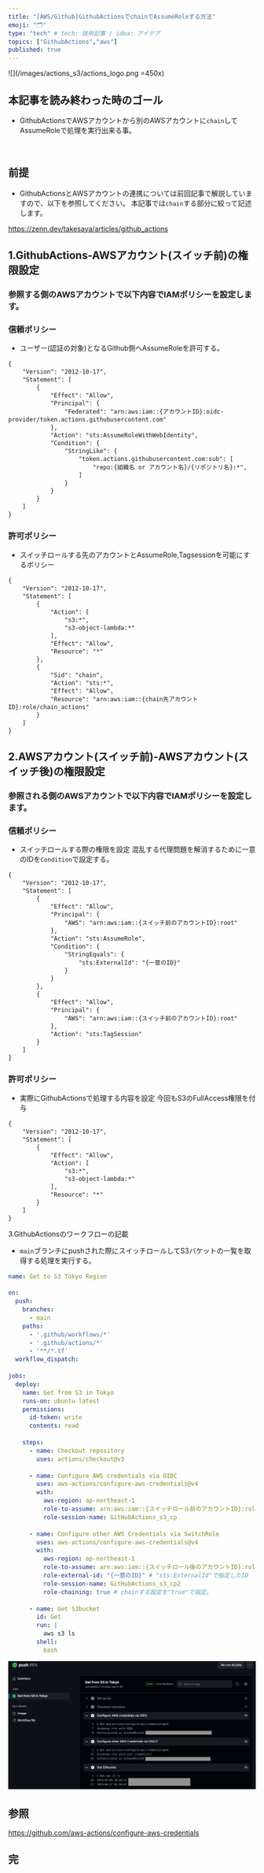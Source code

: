 ```yaml
---
title: "[AWS/Github]GithubActionsでchainでAssumeRoleする方法"
emoji: "🗂"
type: "tech" # tech: 技術記事 / idea: アイデア
topics: ["GithubActions","aws"]
published: true
---
```

![](/images/actions_s3/actions_logo.png =450x)

## 本記事を読み終わった時のゴール
- GithubActionsでAWSアカウントから別のAWSアカウントに`chain`してAssumeRoleで処理を実行出来る事。

&nbsp;

## 前提
- GithubActionsとAWSアカウントの連携については前回記事で解説していますので、以下を参照してください。
本記事では`chain`する部分に絞って記述します。

https://zenn.dev/takesaya/articles/github_actions
&nbsp;

## 1.GithubActions-AWSアカウント(スイッチ前)の権限設定
### 参照する側のAWSアカウントで以下内容でIAMポリシーを設定します。
### 信頼ポリシー
- ユーザー(認証の対象)となるGithub側へAssumeRoleを許可する。
```json:deploy-github-actions
{
    "Version": "2012-10-17",
    "Statement": [
        {
            "Effect": "Allow",
            "Principal": {
                "Federated": "arn:aws:iam::{アカウントID}:oidc-provider/token.actions.githubusercontent.com"
            },
            "Action": "sts:AssumeRoleWithWebIdentity",
            "Condition": {
                "StringLike": {
                    "token.actions.githubusercontent.com:sub": [
                        "repo:{組織名 or アカウント名}/{リポジトリ名}:*",
                    ]
                }
            }
        }
    ]
}
```

### 許可ポリシー
- スイッチロールする先のアカウントとAssumeRole,Tagsessionを可能にするポリシー

```json:deploy-github-actions
{
	"Version": "2012-10-17",
	"Statement": [
		{
			"Action": [
				"s3:*",
				"s3-object-lambda:*"
			],
			"Effect": "Allow",
			"Resource": "*"
		},
		{
            "Sid": "chain",
			"Action": "sts:*",
			"Effect": "Allow",
			"Resource": "arn:aws:iam::{chain先アカウントID}:role/chain_actions"
		}
	]
}
```

## 2.AWSアカウント(スイッチ前)-AWSアカウント(スイッチ後)の権限設定
### 参照される側のAWSアカウントで以下内容でIAMポリシーを設定します。
### 信頼ポリシー
- スイッチロールする際の権限を設定
混乱する代理問題を解消するために一意のIDを`Condition`で設定する。

```json:chain_actions
{
    "Version": "2012-10-17",
    "Statement": [
        {
            "Effect": "Allow",
            "Principal": {
                "AWS": "arn:aws:iam::{スイッチ前のアカウントID}:root"
            },
            "Action": "sts:AssumeRole",
            "Condition": {
                "StringEquals": {
                    "sts:ExternalId": "{一意のID}"
                }
            }
        },
        {
            "Effect": "Allow",
            "Principal": {
                "AWS": "arn:aws:iam::{スイッチ前のアカウントID}:root"
            },
            "Action": "sts:TagSession"
        }
    ]
}
```

### 許可ポリシー
- 実際にGithubActionsで処理する内容を設定
今回もS3のFullAccess権限を付与

```json:chain_actions
{
    "Version": "2012-10-17",
    "Statement": [
        {
            "Effect": "Allow",
            "Action": [
                "s3:*",
                "s3-object-lambda:*"
            ],
            "Resource": "*"
        }
    ]
}
```

3.GithubActionsのワークフローの記載
- `main`ブランチにpushされた際にスイッチロールしてS3バケットの一覧を取得する処理を実行する。
```yml:.github/workflows/aws_s3_ls.yml
name: Get to S3 Tokyo Region

on:
  push:
    branches:
      - main
    paths:
      - '.github/workflows/*'
      - '.github/actions/*'
      - '**/*.tf'
  workflow_dispatch:

jobs:
  deploy:
    name: Get from S3 in Tokyo
    runs-on: ubuntu-latest
    permissions:
      id-token: write
      contents: read

    steps:
      - name: Checkout repository
        uses: actions/checkout@v3
      
      - name: Configure AWS credentials via OIDC
        uses: aws-actions/configure-aws-credentials@v4
        with:
          aws-region: ap-northeast-1 
          role-to-assume: arn:aws:iam::{スイッチロール前のアカウントID}:role/deploy-github-actions 
          role-session-name: GitHubActions_s3_cp 

      - name: Configure other AWS Credentials via SwitchRole
        uses: aws-actions/configure-aws-credentials@v4
        with:
          aws-region: ap-northeast-1
          role-to-assume: arn:aws:iam::{スイッチロール後のアカウントID}:role/myaccount_actions
          role-external-id: "{一意のID}" # "sts:ExternalId"で指定したID
          role-session-name: GitHubActions_s3_cp2
          role-chaining: true # chainする設定を"true"で指定。

      - name: Get S3bucket
        id: Get
        run: |
          aws s3 ls
        shell:
          bash
```

![](/images/chain_githubactions/result.png)

## 参照
https://github.com/aws-actions/configure-aws-credentials

## 完